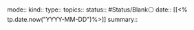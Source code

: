 mode::
kind::
type::
topics:: 
status:: #Status/Blank⚪ 
date:: [[<% tp.date.now("YYYY-MM-DD")%>]]
summary::
